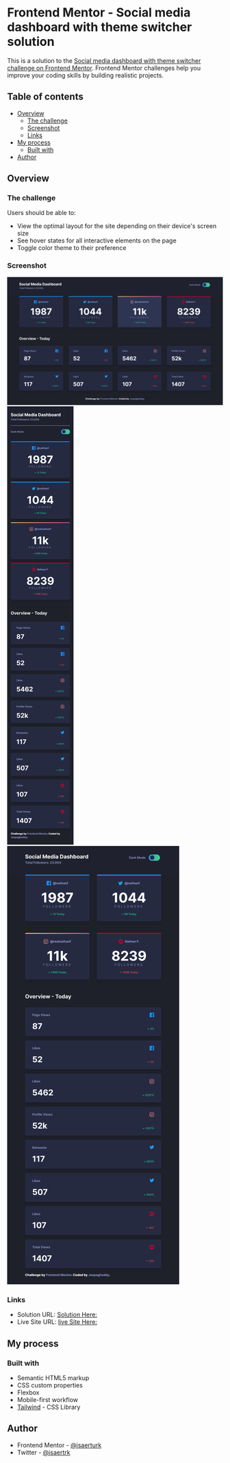 # Frontend Mentor - Social media dashboard with theme switcher solution

This is a solution to the [Social media dashboard with theme switcher challenge on Frontend Mentor](https://www.frontendmentor.io/challenges/social-media-dashboard-with-theme-switcher-6oY8ozp_H). Frontend Mentor challenges help you improve your coding skills by building realistic projects. 

## Table of contents

- [Overview](#overview)
  - [The challenge](#the-challenge)
  - [Screenshot](#screenshot)
  - [Links](#links)
- [My process](#my-process)
  - [Built with](#built-with)
- [Author](#author)

## Overview

### The challenge

Users should be able to:

- View the optimal layout for the site depending on their device's screen size
- See hover states for all interactive elements on the page
- Toggle color theme to their preference

### Screenshot

![](/images/ss1.png)
![](/images/ss2.png)
![](/images/ss3.png)


### Links

- Solution URL: [Solution Here:](https://your-solution-url.com)
- Live Site URL: [live Site Here:]([https://your-live-site-url.com](https://isaerturk-socialmediadashboard-github-io.pages.dev/))

## My process

### Built with

- Semantic HTML5 markup
- CSS custom properties
- Flexbox
- Mobile-first workflow
- [Tailwind]([https://tailwindcss.com/]) - CSS Library

## Author

- Frontend Mentor - [@isaerturk](https://www.frontendmentor.io/profile/isaerturk)
- Twitter - [@isaertrk](https://www.twitter.com/isaertrk)

